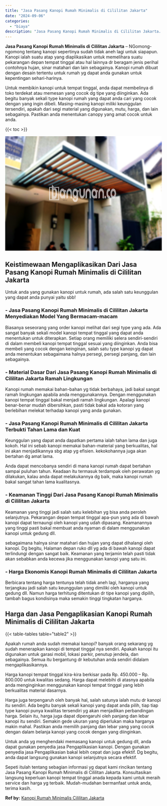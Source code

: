 ```yaml
---
title: "Jasa Pasang Kanopi Rumah Minimalis di Cililitan Jakarta"
date: "2024-09-06"
categories: 
  - "biaya"
description: "Jasa Pasang Kanopi Rumah Minimalis di Cililitan Jakarta. Sepeti itulah tentang sebagian informasi yg dapat kami rincikan tentang Jasa Pasang Kanopi Rumah Min..."
---
```


**Jasa Pasang Kanopi Rumah Minimalis di Cililitan Jakarta** – NGomong-ngomong tentang kanopi sepertinya sudah tidak aneh lagi untuk siapapun. Kanopi ialah suatu atap yang diaplikasikan untuk memelihara suatu pekarangan depan tempat tinggal atau hal lainnya dr beragam jenis perihal contohnya hujan, sinar matahari dan lain sebagainya. Kanopi rumah dibuat dengan desain tertentu untuk rumah yg dapat anda gunakan untuk kepentingan sehari-harinya.

Untuk membikin kanopi untuk tempat tinggal, anda dapat membelinya di toko terdekat atau memesan yang cocok dg tipe yang diinginkan. Ada begitu banyak sekali type kanopi rumah yang dapat anda cari yang cocok dengan yang ingin dibeli. Masing-masing kanopi miliki keunggulan tersendiri, apakah dari segi material yang digunakan, mutu, harga, dan lain sebagainya. Pastikan anda menentukan canopy yang amat cocok untuk anda.

{{< toc >}}

![Jasa Pasang Kanopi Rumah Minimalis di Cililitan Jakarta](/images/harga-kanopi-minimalis-54.png)

## Keistimewaan Mengaplikasikan Dari Jasa Pasang Kanopi Rumah Minimalis di Cililitan Jakarta

Untuk anda yang gunakan kanopi untuk rumah, ada salah satu keunggulan yang dapat anda punyai yaitu sbb!

### \- Jasa Pasang Kanopi Rumah Minimalis di Cililitan Jakarta Menyediakan Model Yang Bermacam-macam

Biasanya seseorang yang order kanopi melihat dari segi type yang ada. Ada sangat banyak sekali model kanopi tempat tinggal yang dapat anda menentukan untuk diterapkan. Setiap orang memiliki selera sendiri-sendiri di dalam membeli kanopi tempat tinggal sesuai yang diinginkan. Anda bisa membeli yang cocok dengan keinginan, salah satu type kanopi yg dapat anda menentukan sebagaimana halnya persegi, persegi panjang, dan lain sebagainya.

### \- Material Dasar Dari Jasa Pasang Kanopi Rumah Minimalis di Cililitan Jakarta Ramah Lingkungan

Kanopi rumah memakai bahan-bahan yg tidak berbahaya, jadi bakal sangat ramah lingkungan apabila anda menggunakannya. Dengan menggunakan kanopi tempat tinggal bakal menjadi ramah lingkungan. Apalagi kanopi benar-benar mudah dibersihkan, pasti tidak bakal ada kotoran yang berlebihan melekat terhadap kanopi yang anda gunakan.

### \- Jasa Pasang Kanopi Rumah Minimalis di Cililitan Jakarta Terbukti Tahan Lama dan Kuat

Keunggulan yang dapat anda dapatkan pertama ialah tahan lama dan juga kokoh. Hal ini sebab kanopi memakai bahan-material yang berkualitas, hal ini akan menjadikannya sbg atap yg efisien. kekokohannya juga akan bertahan dg amat lama.

Anda dapat mencobanya sendiri di mana kanopi rumah dapat bertahan sampai puluhan tahun. Keadaan itu termasuk terdampak oleh perawatan yg dilakukan, kalau anda dapat melakukannya dg baik, maka kanopi rumah bakal sangat tahan lama kualitasnya.

### \- Keamanan Tinggi Dari Jasa Pasang Kanopi Rumah Minimalis di Cililitan Jakarta

Keamanan yang tinggi jadi salah satu kelebihan yg bisa anda peroleh selanjutnya. Pekarangan depan tempat tinggal apa-pun yang ada di bawah kanopi dapat ternaungi oleh kanopi yang udah dipasang. Keamanannya yang tinggi pasti bakal membuat anda nyaman di dalam menggunakan kanopi untuk gedung dll.

sebagaimana halnya sinar matahari dan hujan yang dapat dihalangi oleh kanopi. Dg begitu, Halaman depan ruko dll yg ada di bawah kanopi dapat terlindungi dengan sangat baik. Keamanan yang terjamin telah pasti tidak akan sebabkan anda kecewa jika menggunakan kanopi yang satu ini.

### \- Harga Ekonomis Kanopi Rumah Minimalis di Cililitan Jakarta

Berbicara tentang harga tentunya telah tidak aneh lagi, harganya yang terjangkau jadi salah satu keunggulan yang dimiliki oleh kanopi untuk gedung dll. Namun harga terhitung ditentukan dr tipe kanopi yang dipilih, tambah bagus kondisinya maka semakin tinggi tingkatan harganya.

## Harga dan Jasa Pengaplikasian Kanopi Rumah Minimalis di Cililitan Jakarta

{{< table-tables table="table2" >}}

Apakah rumah anda sudah memakai kanopi? banyak orang sekarang yg sudah menerapkan kanopi di tempat tinggal nya sendiri. Apakah kanopi itu digunakan untuk garasi mobil, lokasi parkir, penutup jendela, dan sebagainya. Semua itu bergantung dr kebutuhan anda sendiri didalam mengaplikasikannya.

Harga kanopi tempat tinggal kira-kira berkisar pada Rp. 450.000 – Rp. 800.000 untuk kwalitas sedang. Harga dapat melebihi di atasnya apabila anda menginginkan menggunakan kanopi tempat tinggal yang lebih berkualitas material dasarnya.

Harga juga terpengaruh oleh banyak hal, salah satunya ialah mutu dr kanopi itu sendiri. Ada begitu banyak sekali kanopi yang dapat anda pilih, tiap tiap type kanopi punya kwalitas tersendiri yg akan menjadikan perbandingan harga. Selain itu, harga juga dapat dipengaruhi oleh panjang dan lebar kanopi itu sendiri. Semakin gede ukuran yang diperlukan maka harganya makin mahal. Pastikan anda memilih panjang dan lebar yang yang cocok dengan dalam belanja kanopi yang cocok dengan yang diinginkan.

Untuk anda yg menghendaki memasang kanopi untuk gedung dll, anda dapat gunakan penyedia jasa Pengaplikasian kanopi. Dengan gunakan penyedia jasa Pengaplikasian bakal lebih cepat dan juga efektif. Dg begitu, anda dapat langsung gunakan kanopi selanjutnya secara efektif.

Sepeti itulah tentang sebagian informasi yg dapat kami rincikan tentang Jasa Pasang Kanopi Rumah Minimalis di Cililitan Jakarta. Konsultasikan langsung keperluan kanopi tempat tinggal anada kepada kami untuk meraih service dan harga yg terbaik. Mudah-mudahan bermanfaat untuk anda, terima kasih.

**Ref by:**  [Kanopi Rumah Minimalis Cililitan Jakarta](https://id.wikipedia.org/wiki/Kanopi)
